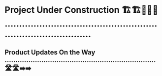 # Project Under Construction 🏗️🏗️🚧🚧🚧 ...................................................................................

## Product Updates On the Way ...................................................................... 🛣️🛣️➡️➡️







